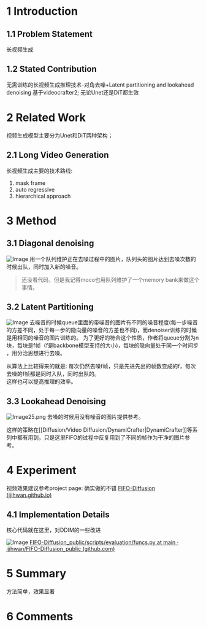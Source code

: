 

# 1 Introduction

## 1.1 Problem Statement

长视频生成
## 1.2 Stated Contribution
无需训练的长视频生成推理技术-对角去噪+Latent partitioning and lookahead denoising 
基于videocrafter2;
无论Unet还是DiT都生效
# 2 Related Work

视频生成模型主要分为Unet和DiT两种架构； 

## 2.1 Long Video Generation
长视频生成主要的技术路线:
1. mask frame 
2. auto regressive 
3. hierarchical approach 


# 3 Method

## 3.1 Diagonal denoising 


![Image](https://pic4.zhimg.com/80/v2-c07a60f19fc1ea83834f3d878a2c6b53.png)
用一个队列维护正在去噪过程中的图片，队列头的图片达到去噪次数的时候出队，同时加入新的噪音。 

> 还没看代码，但是我记得moco也用队列维护了一个memory bank来做这个事情。 

## 3.2 Latent Partitioning 
![Image](https://pic4.zhimg.com/80/v2-a04a96452eb510b8934918c02ffd68ad.png)
去噪音的时候queue里面的带噪音的图片有不同的噪音程度(每一步噪音的方差不同，处于每一步的隐向量的噪音的方差也不同)，而denoiser训练的时候是用相同的噪音的图片训练的。 为了更好的符合这个性质，作者将queue分割为n块，每块是f帧（f是backbone模型支持的大小)，每块的隐向量处于同一个时间步 ，用分治思想进行去噪。 



从算法上比较得来的就是: 每次仍然去噪f帧，只是先进先出的帧数变成的f，每次去噪的f帧都是同时入队，同时出队的。  
这样也可以提高推理的效率。 

## 3.3 Lookahead Denoising 
![Image](https://pic4.zhimg.com/80/v2-0fa493913abf6017be5cfd0dffb0ac39.png)25.png
去噪的时候用没有噪音的图片提供参考。 

这样的策略在[[Diffusion/Video Diffusion/DynamiCrafter|DynamiCrafter]]等系列中都有用到，只是这里FIFO的过程中反复用到了不同的帧作为干净的图片参考。 



# 4 Experiment
视频效果建议参考project page: 确实做的不错 [FIFO-Diffusion (jjihwan.github.io)](https://jjihwan.github.io/projects/FIFO-Diffusion)

## 4.1 Implementation Details  
核心代码就在这里，对DDIM的一些改进

![Image](https://pic4.zhimg.com/80/v2-b0fbe9fff3f59e04d51c9d7f7d51e1f3.png)
[FIFO-Diffusion_public/scripts/evaluation/funcs.py at main · jjihwan/FIFO-Diffusion_public (github.com)](https://github.com/jjihwan/FIFO-Diffusion_public/blob/main/scripts/evaluation/funcs.py#L158)
# 5 Summary
方法简单，效果显著

# 6 Comments

